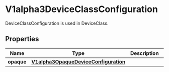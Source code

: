 

# V1alpha3DeviceClassConfiguration

DeviceClassConfiguration is used in DeviceClass.
## Properties

Name | Type | Description | Notes
------------ | ------------- | ------------- | -------------
**opaque** | [**V1alpha3OpaqueDeviceConfiguration**](V1alpha3OpaqueDeviceConfiguration.md) |  |  [optional]



